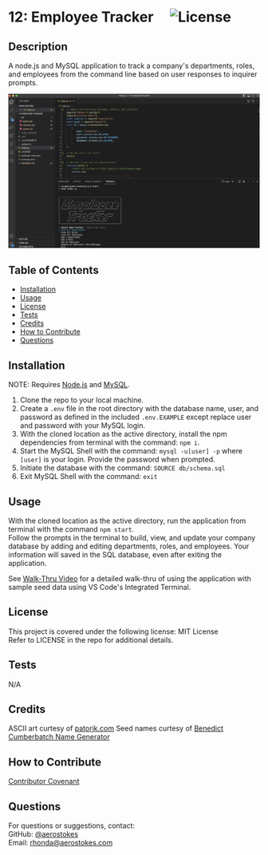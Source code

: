 # 12: Employee Tracker     ![License](https://img.shields.io/badge/License-MIT-yellow.svg)

## Description

A node.js and MySQL application to track a company's departments, roles, and employees from the command line based on user responses to inquirer prompts.  

![applicationScreenshot](./assets/images/screenshot.png)  



## Table of Contents

- [Installation](#installation)
- [Usage](#usage)
- [License](#license)
- [Tests](#tests)
- [Credits](#credits)
- [How to Contribute](#how-to-contribute)
- [Questions](#questions)


## Installation
NOTE: Requires [Node.js](https://nodejs.org/en) and [MySQL](https://dev.mysql.com).
1. Clone the repo to your local machine.  
2. Create a `.env` file in the root directory with the database name, user, and password as defined in the included `.env.EXAMPLE` except replace user and password with your MySQL login.  
3. With the cloned location as the active directory, install the npm dependencies from terminal with the command: `npm i`.  
4. Start the MySQL Shell with the command: `mysql -u[user] -p`
    where `[user]` is your login. Provide the password when prompted.  
5. Initiate the database with the command: `SOURCE db/schema.sql`
6. Exit MySQL Shell with the command: `exit`

## Usage

With the cloned location as the active directory, run the application from terminal with the command `npm start`.  
Follow the prompts in the terminal to build, view, and update your company database by adding and editing departments, roles, and employees. Your information will saved in the SQL database, even after exiting the application. 

See [Walk-Thru Video](https://drive.google.com/file/d/1pcjgyx8OOwb26YbbLUksv2AGWSnZ3bZL/view) for a detailed walk-thru of using the application with sample seed data using VS Code's Integrated Terminal.

## License

This project is covered under the following license: MIT License  
Refer to LICENSE in the repo for additional details.

## Tests

N/A

## Credits

ASCII art curtesy of [patorjk.com](http://patorjk.com/software/taag/)
Seed names curtesy of [Benedict Cumberbatch Name Generator](https://benedictcumberbatchgenerator.tumblr.com)

## How to Contribute

[Contributor Covenant](https://www.contributor-covenant.org/)

## Questions

For questions or suggestions, contact:  
GitHub: [@aerostokes](https://github.com/aerostokes)  
Email: [rhonda@aerostokes.com](mailto:rhonda@aerostokes.com)